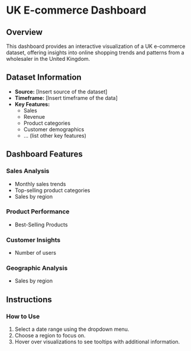 # UK E-commerce Dashboard

## Overview

This dashboard provides an interactive visualization of a UK e-commerce dataset, offering insights into online shopping trends and patterns from a wholesaler in the United Kingdom.

## Dataset Information

* **Source:** [Insert source of the dataset]
* **Timeframe:** [Insert timeframe of the data]
* **Key Features:**
	+ Sales
	+ Revenue
	+ Product categories
	+ Customer demographics
	+ ... (list other key features)

## Dashboard Features

### Sales Analysis

* Monthly sales trends
* Top-selling product categories
* Sales by region

### Product Performance

* Best-Selling Products

### Customer Insights

* Number of users

### Geographic Analysis

* Sales by region
  
## Instructions

### How to Use

1. Select a date range using the dropdown menu.
2. Choose a region to focus on.
3. Hover over visualizations to see tooltips with additional information.



